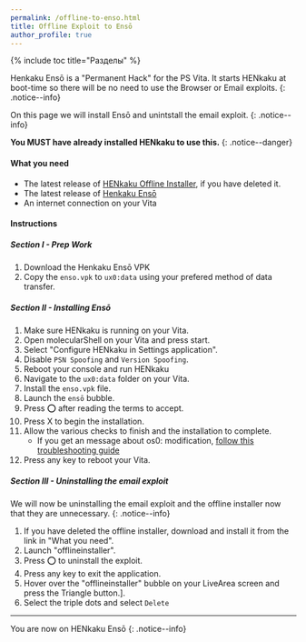 ```yaml
---
permalink: /offline-to-enso.html
title: Offline Exploit to Ensō
author_profile: true
---
```

{% include toc title="Разделы" %}

Henkaku Ensō is a "Permanent Hack" for the PS Vita. It starts HENkaku at boot-time so there will be no need to use the Browser or Email exploits. {: .notice--info}

On this page we will install Ensō and unintstall the email exploit. {: .notice--info}

**You MUST have already installed HENkaku to use this.** {: .notice--danger}

#### What you need

* The latest release of [HENkaku Offline Installer](https://github.com/henkaku/offline-installer/releases/latest), if you have deleted it.
* The latest release of [Henkaku Ensō](http://enso.henkaku.xyz/)
* An internet connection on your Vita

#### Instructions

##### Section I - Prep Work

1. Download the Henkaku Ensō VPK 
2. Copy the `enso.vpk` to `ux0:data` using your prefered method of data transfer. 

##### Section II - Installing Ensō

1. Make sure HENkaku is running on your Vita.
2. Open molecularShell on your Vita and press start.
3. Select "Configure HENkaku in Settings application".
4. Disable `PSN Spoofing` and `Version Spoofing`.
5. Reboot your console and run HENkaku
6. Navigate to the `ux0:data` folder on your Vita.
7. Install the `enso.vpk` file.
8. Launch the `ensō` bubble.
9. Press ⭕ after reading the terms to accept.
10. Press X to begin the installation.
11. Allow the various checks to finish and the installation to complete. 
    * If you get an message about os0: modification, [follow this troubleshooting guide](troubleshooting#ts_os0-modification)
12. Press any key to reboot your Vita.

##### Section III - Uninstalling the email exploit

We will now be uninstalling the email exploit and the offline installer now that they are unnecessary. {: .notice--info}

1. If you have deleted the offline installer, download and install it from the link in "What you need".
2. Launch "offlineinstaller".
3. Press ⭕ to uninstall the exploit.
4. Press any key to exit the application.
5. Hover over the "offlineinstaller" bubble on your LiveArea screen and press the Triangle button.].
6. Select the triple dots and select `Delete`

* * *

You are now on HENkaku Ensō {: .notice--info}